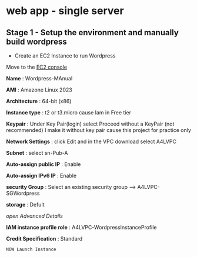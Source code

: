 # web app - single server
## Stage 1 - Setup the environment and manually build wordpress
-  Create an EC2 Instance to run Wordpress

Move to the [EC2 console](https://console.aws.amazon.com/ec2/v2/home?region=us-east-1)

**Name** : Wordpress-MAnual

**AMI** : Amazone Linux 2023

**Architecture** : 64-bit (x86)

**Instance type** : t2 or t3.micro cause Iam in Free tier

**Keypair** : Under Key Pair(login) select Proceed without a KeyPair (not recommended) I make it without key pair cause this project for practice only

**Network Settings** :  click Edit and in the VPC download select A4LVPC

**Subnet** : select sn-Pub-A

**Auto-assign public IP** : Enable

**Auto-assign IPv6 IP** : Enable

**security Group** : Select an existing security group --> A4LVPC-SGWordpress

**storage** : Defult

*open Advanced Details*

**IAM instance profile role** : A4LVPC-WordpressInstanceProfile

**Credit Specification** : Standard

```NOW Launch Instance```


